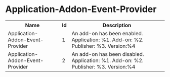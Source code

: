 # Application-Addon-Event-Provider

<table>
<colgroup><col/><col/><col/></colgroup>
<tr><th>Name</th><th>Id</th><th>Description</th></tr>
<tr><td>Application-Addon-Event-Provider</td><td>1</td><td>An add-on has been enabled. Application: %1. Add-on: %2. Publisher: %3. Version:%4</td></tr>
<tr><td>Application-Addon-Event-Provider</td><td>2</td><td>An add-on has been disabled. Application: %1. Add-on: %2. Publisher: %3. Version:%4</td></tr>
</table>

